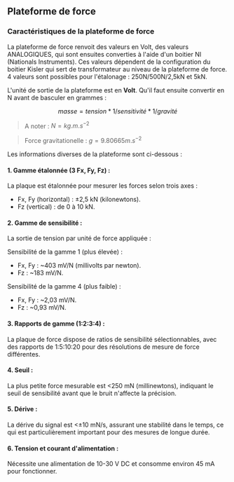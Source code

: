 ## Plateforme de force

### Caractéristiques de la plateforme de force

La plateforme de force renvoit des valeurs en Volt, des valeurs ANALOGIQUES, qui sont ensuites converties à l'aide d'un boitier NI (Nationals Instruments).
Ces valeurs dépendent de la configuration du boitier Kisler qui sert de transformateur au niveau de la plateforme de force.
4 valeurs sont possibles pour l'étalonage : 250N/500N/2,5kN et 5kN.

L'unité de sortie de la plateforme est en **Volt**. Qu'il faut ensuite convertir en N avant de basculer en grammes :

$$
masse = tension*1/sensitivité*1/gravité
$$

> A noter : $N = kg.m.s^{-2}$

> Force gravitationelle : $g = 9.80665 m.s^{-2}$

Les informations diverses de la plateforme sont ci-dessous :

#### 1. Gamme étalonnée (3 Fx, Fy, Fz) :

La plaque est étalonnée pour mesurer les forces selon trois axes :

- Fx, Fy (horizontal) : ±2,5 kN (kilonewtons).
- Fz (vertical) : de 0 à 10 kN.

#### 2. Gamme de sensibilité :

La sortie de tension par unité de force appliquée :

Sensibilité de la gamme 1 (plus élevée) :

- Fx, Fy : ~403 mV/N (millivolts par newton).
- Fz : ~183 mV/N.

Sensibilité de la gamme 4 (plus faible) :

- Fx, Fy : ~2,03 mV/N.
- Fz : ~0,93 mV/N.

#### 3. Rapports de gamme (1:2:3:4) :

La plaque de force dispose de ratios de sensibilité sélectionnables, avec des rapports de 1:5:10:20 pour des résolutions de mesure de force différentes.

#### 4. Seuil :

La plus petite force mesurable est <250 mN (millinewtons), indiquant le seuil de sensibilité avant que le bruit n'affecte la précision.

#### 5. Dérive :

La dérive du signal est <±10 mN/s, assurant une stabilité dans le temps, ce qui est particulièrement important pour des mesures de longue durée.

#### 6. Tension et courant d'alimentation :

Nécessite une alimentation de 10-30 V DC et consomme environ 45 mA pour fonctionner.
